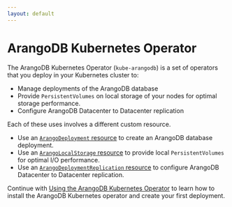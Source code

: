 ```yaml
---
layout: default
---
```

<!-- don't edit here, it's from https://@github.com/arangodb/kube-arangodb.git / docs/Manual/ -->
# ArangoDB Kubernetes Operator

The ArangoDB Kubernetes Operator (`kube-arangodb`) is a set of operators
that you deploy in your Kubernetes cluster to:

- Manage deployments of the ArangoDB database
- Provide `PersistentVolumes` on local storage of your nodes for optimal storage performance.
- Configure ArangoDB Datacenter to Datacenter replication

Each of these uses involves a different custom resource.

- Use an [`ArangoDeployment` resource](deployment-kubernetes-deployment-resource.html) to
  create an ArangoDB database deployment.
- Use an [`ArangoLocalStorage` resource](deployment-kubernetes-storage-resource.html) to
  provide local `PersistentVolumes` for optimal I/O performance.
- Use an [`ArangoDeploymentReplication` resource](deployment-kubernetes-deployment-replication-resource.html) to
  configure ArangoDB Datacenter to Datacenter replication.

Continue with [Using the ArangoDB Kubernetes Operator](deployment-kubernetes-usage.html)
to learn how to install the ArangoDB Kubernetes operator and create
your first deployment.